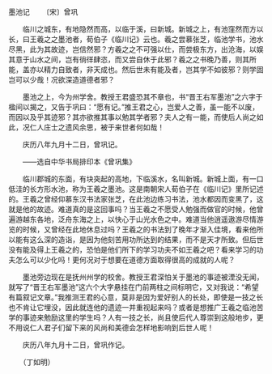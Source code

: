 墨池记
　　〔宋〕曾巩

　　临川之城东，有地隐然而高，以临于溪，曰新城。新城之上，有池窪然而方以长，曰王羲之之墨池者，荀伯子《临川记》云也。羲之尝慕张芝，临池学书，池水尽黑，此为其故迹，岂信然邪？方羲之之不可强以仕，而尝极东方，出沧海，以娱其意于山水之间，岂有徜徉肆恣，而又尝自休于此邪？羲之之书晚乃善，则其所能，盖亦以精力自致者，非天成也。然后世未有能及者，岂其学不如彼邪？则学固岂可以少哉！况欲深造道德者邪？

　　墨池之上，今为州学舍。教授王君盛恐其不章也，书“晋王右军墨池”之六字于楹间以揭之，又告于巩曰：“愿有记。”推王君之心，岂爱人之善，虽一能不以废，而因以及乎其迹邪？其亦欲推其事以勉其学者邪？夫人之有一能，而使后人尚之如此，况仁人庄士之遗风余思，被于来世者何如哉！

　　庆历八年九月十二日，曾巩记。

　　——选自中华书局排印本《曾巩集》　　

　　临川郡城的东面，有块突起的高地，下临溪水，名叫新城。新城上面，有一口低洼的长方形水池，称为王羲之墨池。这是南朝宋人荀伯子在《临川记》里所记述的。王羲之曾经仰慕东汉书法家张芝，在此池边练习书法，池水都因而变黑了，这就是他的故迹。难道真的是这回事吗？当王羲之不愿受人勉强而做官的时候，他曾遍游越东各地，泛舟东海之上，以快心于山光水色之中。难道当他逍遥遨游尽情游览的时候，又曾经在此地休息过吗？王羲之的书法到了晚年才渐入佳境，看来他所以能有这么深的造诣，是因为他刻苦用功所达到的结果，而不是天才所致。但后世没有能及得上王羲之的，恐怕是他们所下的学习功夫不如王羲之吧？看来学习的功夫怎么可以少化吗！更何况对于想要在道德方面取得很高的成就的人呢？

　　墨池旁边现在是抚州州学的校舍。教授王君深怕关于墨池的事迹被湮没无闻，就写了“晋王右军墨池”这六个大字悬挂在门前两柱之间标明它，又对我说：“希望有篇叙记文章。”我推测王君的心意，莫非是因为爱好别人的长处，即使是一技之长也不肯让它埋没，因此就连他的遗迹一并重视起来吗？或者是想推广王羲之临池苦学的事迹来勉励这里的学生吗？人有一技之长，尚且使后代人尊崇到这般地步，更不用说仁人君子们留下来的风尚和美德会怎样地影响到后世人呢！

　　庆历八年九月十二日，曾巩作记。

　　（丁如明） 


